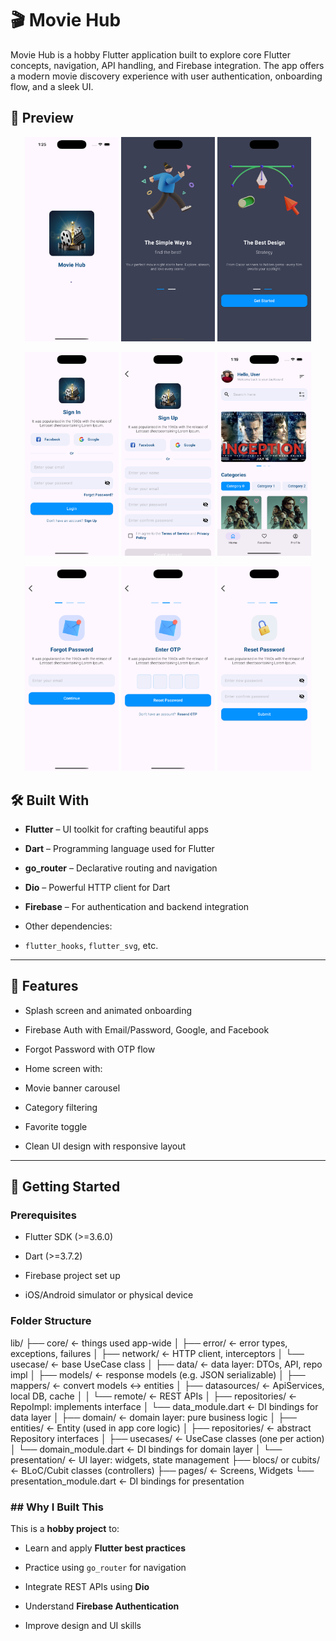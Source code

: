 # 🎬 Movie Hub

  

Movie Hub is a hobby Flutter application built to explore core Flutter concepts, navigation, API handling, and Firebase integration. The app offers a modern movie discovery experience with user authentication, onboarding flow, and a sleek UI.

  

## 📱 Preview
<p align="center">
  <img src="screenshots/splash_screen.png" alt="Splash" width="150"/>
  <img src="screenshots/introduction_screen_1.png" alt="Onboard 1" width="150"/>
  <img src="screenshots/introduction_screen2.png" alt="Onboard 2" width="150"/>
</p>

<p align="center">
  <img src="screenshots/login_screen.png" alt="Splash" width="150"/>
  <img src="screenshots/sign_up_screen.png" alt="Onboard 1" width="150"/>
  <img src="screenshots/home_screen.png" alt="Onboard 2" width="150"/>
</p>

<p align="center">
  <img src="screenshots/forgot_password_screen.png" alt="Splash" width="150"/>
  <img src="screenshots/otp_screen.png" alt="Onboard 1" width="150"/>
  <img src="screenshots/reset_password_screen.png" alt="Onboard 2" width="150"/>
</p>

## 🛠️ Built With

- **Flutter** – UI toolkit for crafting beautiful apps

- **Dart** – Programming language used for Flutter

- **go_router** – Declarative routing and navigation

- **Dio** – Powerful HTTP client for Dart

- **Firebase** – For authentication and backend integration

- Other dependencies:

- `flutter_hooks`, `flutter_svg`, etc.

  
---


## 🔐 Features

- Splash screen and animated onboarding

- Firebase Auth with Email/Password, Google, and Facebook

- Forgot Password with OTP flow

- Home screen with:

- Movie banner carousel

- Category filtering

- Favorite toggle

- Clean UI design with responsive layout

  

---


## 🚀 Getting Started

### Prerequisites

- Flutter SDK (>=3.6.0)

- Dart (>=3.7.2)

- Firebase project set up

- iOS/Android simulator or physical device

### Folder Structure

lib/
├── core/                      ← things used app-wide
│   ├── error/                 ← error types, exceptions, failures
│   ├── network/               ← HTTP client, interceptors
│   └── usecase/               ← base UseCase class
│
├── data/                      ← data layer: DTOs, API, repo impl
│   ├── models/                ← response models (e.g. JSON serializable)
│   ├── mappers/               ← convert models ↔ entities
│   ├── datasources/           ← ApiServices, local DB, cache
│   │   └── remote/            ← REST APIs
│   ├── repositories/          ← RepoImpl: implements interface
│   └── data_module.dart       ← DI bindings for data layer
│
├── domain/                    ← domain layer: pure business logic
│   ├── entities/              ← Entity (used in app core logic)
│   ├── repositories/          ← abstract Repository interfaces
│   ├── usecases/              ← UseCase classes (one per action)
│   └── domain_module.dart     ← DI bindings for domain layer
│
└── presentation/              ← UI layer: widgets, state management
    ├── blocs/ or cubits/      ← BLoC/Cubit classes (controllers)
    ├── pages/                 ← Screens, Widgets
    └── presentation_module.dart ← DI bindings for presentation

### ## Why I Built This

This is a **hobby project** to:

- Learn and apply **Flutter best practices**
    
- Practice using `go_router` for navigation
    
- Integrate REST APIs using **Dio**
    
- Understand **Firebase Authentication**
    
- Improve design and UI skills
